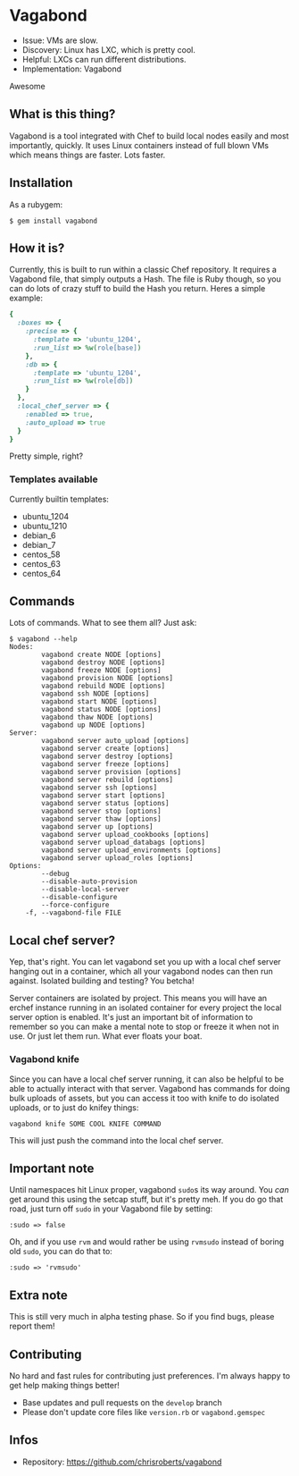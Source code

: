 # Vagabond

* Issue: VMs are slow.
* Discovery: Linux has LXC, which is pretty cool.
* Helpful: LXCs can run different distributions.
* Implementation: Vagabond

Awesome

## What is this thing?

Vagabond is a tool integrated with Chef to build local nodes
easily and most importantly, quickly. It uses Linux containers
instead of full blown VMs which means things are faster. Lots
faster.

## Installation

As a rubygem:

```
$ gem install vagabond
```

## How it is?

Currently, this is built to run within a classic Chef repository.
It requires a Vagabond file, that simply outputs a Hash. The file
is Ruby though, so you can do lots of crazy stuff to build the
Hash you return. Heres a simple example:

```ruby
{
  :boxes => {
    :precise => {
      :template => 'ubuntu_1204',
      :run_list => %w(role[base])
    },
    :db => {
      :template => 'ubuntu_1204',
      :run_list => %w(role[db])
    }
  },
  :local_chef_server => {
    :enabled => true,
    :auto_upload => true
  }
}
```

Pretty simple, right?

### Templates available

Currently builtin templates:

* ubuntu_1204
* ubuntu_1210
* debian_6
* debian_7
* centos_58
* centos_63
* centos_64

## Commands

Lots of commands. What to see them all? Just ask:

```
$ vagabond --help
Nodes:
        vagabond create NODE [options]
        vagabond destroy NODE [options]
        vagabond freeze NODE [options]
        vagabond provision NODE [options]
        vagabond rebuild NODE [options]
        vagabond ssh NODE [options]
        vagabond start NODE [options]
        vagabond status NODE [options]
        vagabond thaw NODE [options]
        vagabond up NODE [options]
Server:
        vagabond server auto_upload [options]
        vagabond server create [options]
        vagabond server destroy [options]
        vagabond server freeze [options]
        vagabond server provision [options]
        vagabond server rebuild [options]
        vagabond server ssh [options]
        vagabond server start [options]
        vagabond server status [options]
        vagabond server stop [options]
        vagabond server thaw [options]
        vagabond server up [options]
        vagabond server upload_cookbooks [options]
        vagabond server upload_databags [options]
        vagabond server upload_environments [options]
        vagabond server upload_roles [options]
Options:
        --debug
        --disable-auto-provision
        --disable-local-server
        --disable-configure
        --force-configure
    -f, --vagabond-file FILE
```

## Local chef server?

Yep, that's right. You can let vagabond set you up with a local chef
server hanging out in a container, which all your vagabond nodes can
then run against. Isolated building and testing? You betcha!

Server containers are isolated by project. This means you will have an
erchef instance running in an isolated container for every project the
local server option is enabled. It's just an important bit of information
to remember so you can make a mental note to stop or freeze it when not
in use. Or just let them run. What ever floats your boat.

### Vagabond knife

Since you can have a local chef server running, it can also be helpful
to be able to actually interact with that server. Vagabond has commands
for doing bulk uploads of assets, but you can access it too with knife
to do isolated uploads, or to just do knifey things:

```
vagabond knife SOME COOL KNIFE COMMAND
```

This will just push the command into the local chef server. 

## Important note

Until namespaces hit Linux proper, vagabond `sudo`s its way around. You
_can_ get around this using the setcap stuff, but it's pretty meh. If you
do go that road, just turn off `sudo` in your Vagabond file by setting:

```
:sudo => false
```

Oh, and if you use `rvm` and would rather be using `rvmsudo` instead of
boring old `sudo`, you can do that to:

```
:sudo => 'rvmsudo'
```

## Extra note

This is still very much in alpha testing phase. So if you find bugs, please
report them!

## Contributing

No hard and fast rules for contributing just preferences. I'm always happy to 
get help making things better!

* Base updates and pull requests on the `develop` branch
* Please don't update core files like `version.rb` or `vagabond.gemspec`

## Infos

* Repository: https://github.com/chrisroberts/vagabond